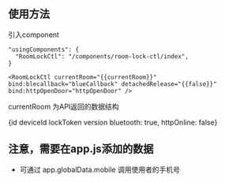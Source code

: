 ## 使用方法

引入component

```
"usingComponents": {
  "RoomLockCtl": "/components/room-lock-ctl/index",
}
```

```
<RoomLockCtl currentRoom="{{currentRoom}}" bind:blecallback="blueCallback" detachedRelease="{{false}}" bind:httpOpenDoor="httpOpenDoor" />
```

currentRoom 为API返回的数据结构

{id deviceId lockToken version bluetooth: true, httpOnline: false}

## 注意，需要在app.js添加的数据

- 可通过 app.globalData.mobile 调用使用者的手机号
